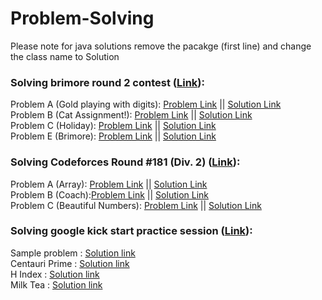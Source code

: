 # Problem-Solving

Please note for java solutions remove the pacakge (first line) and change the class name to Solution

### Solving brimore round 2 contest (<a href = "https://codeforces.com/gym/349178">Link</a>):<br>
Problem A (Gold playing with digits): 
<a href = "https://codeforces.com/gym/349178/problem/A" target="_blank">Problem Link</a> || 
<a href = "https://github.com/AmrMomtaz/Problem-Solving/blob/main/PYTHON/brinmore_2021/Gold_playing_with_digits.py">Solution Link</a><br>
Problem B (Cat Assignment!):
<a href = "https://codeforces.com/gym/349178/problem/B">Problem Link</a> || 
<a href = "https://github.com/AmrMomtaz/Problem-Solving/blob/main/PYTHON/brinmore_2021/Gold_playing_with_digits.py">Solution Link</a><br>
Problem C (Holiday):
<a href = "https://codeforces.com/gym/349178/problem/C">Problem Link</a> || 
<a href = "https://github.com/AmrMomtaz/Problem-Solving/blob/main/PYTHON/brinmore_2021/Gold_playing_with_digits.py">Solution Link</a><br>
Problem E (Brimore):
<a href = "https://codeforces.com/gym/349178/problem/E">Problem Link</a> || 
<a href = "https://github.com/AmrMomtaz/Problem-Solving/blob/main/PYTHON/brinmore_2021/Gold_playing_with_digits.py">Solution Link</a><br>

### Solving Codeforces Round #181 (Div. 2) (<a href = "https://codeforces.com/contest/300">Link</a>):<br>
Problem A (Array): 
<a href = "https://codeforces.com/contest/300/problem/A">Problem Link</a> || 
<a href = "https://github.com/AmrMomtaz/Problem-Solving/blob/main/JAVA/round_181/Array.java">Solution Link</a><br>
Problem B (Coach):<a href = "https://codeforces.com/contest/300/problem/B">Problem Link</a> || 
<a href = "https://github.com/AmrMomtaz/Problem-Solving/blob/main/C%2B%2B/round_181/Coach.cpp">Solution Link</a><br>
Problem C (Beautiful Numbers): 
<a href = "https://codeforces.com/contest/300/problem/C">Problem Link</a> || 
<a href = "https://github.com/AmrMomtaz/Problem-Solving/blob/main/JAVA/round_181/Beautiful_Numbers.java">Solution Link</a><br>


### Solving google kick start practice session (<a href = "https://codingcompetitions.withgoogle.com/kickstart/round/00000000008f4332">Link</a>):<br>
Sample problem : <a href = "https://github.com/AmrMomtaz/Problem-Solving/blob/main/PYTHON/google_practice_kickstart_2022/Sample_Problem.py">Solution link </a><br>
Centauri Prime : <a href = "https://github.com/AmrMomtaz/Problem-Solving/blob/main/PYTHON/google_practice_kickstart_2022/Centauri_Prime.py">Solution link </a><br>
H Index : <a href = "https://github.com/AmrMomtaz/Problem-Solving/blob/main/JAVA/google_practice_kickstart_2022/H_Index.java">Solution link </a><br>
Milk Tea : <a href = "https://github.com/AmrMomtaz/Problem-Solving/blob/main/JAVA/google_practice_kickstart_2022/Milk_Tea.java">Solution link </a><br>


